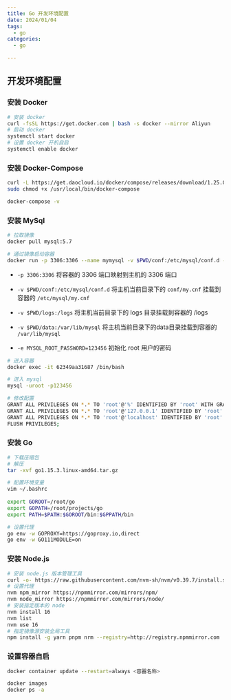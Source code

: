 ```yaml
---
title: Go 开发环境配置
date: 2024/01/04
tags:
  - go
categories:
  - go

---
```


## 开发环境配置
### 安装 Docker
```bash
# 安装 docker
curl -fsSL https://get.docker.com | bash -s docker --mirror Aliyun
# 启动 docker
systemctl start docker
# 设置 docker 开机自启
systemctl enable docker
```

### 安装 Docker-Compose
```bash
curl -L https://get.daocloud.io/docker/compose/releases/download/1.25.0/docker-compose-`uname -s`-`uname -m` > /usr/local/bin/docker-compose
sudo chmod +x /usr/local/bin/docker-compose

docker-compose -v
```

### 安装 MySql
```bash
# 拉取镜像
docker pull mysql:5.7
```

```bash
# 通过镜像启动容器
docker run -p 3306:3306 --name mymysql -v $PWD/conf:/etc/mysql/conf.d -v $PWD/logs:/logs -v $PWD/data:/var/lib/mysql -e MYSQL_ROOT_PASSWORD=123456 -d mysql:5.7
```

- `-p 3306:3306` 将容器的 3306 端口映射到主机的 3306 端口

-  `-v $PWD/conf:/etc/mysql/conf.d` 将主机当前目录下的 `conf/my.cnf` 挂载到容器的 `/etc/mysql/my.cnf`

- `-v $PWD/logs:/logs` 将主机当前目录下的 logs 目录挂载到容器的 /logs

- `-v $PWD/data:/var/lib/mysql`  将主机当前目录下的data目录挂载到容器的 `/var/lib/mysql `

- `-e MYSQL_ROOT_PASSWORD=123456` 初始化 root 用户的密码



```bash
# 进入容器
docker exec -it 62349aa31687 /bin/bash

# 进入 mysql
mysql -uroot -p123456

# 修改配置
GRANT ALL PRIVILEGES ON *.* TO 'root'@'%' IDENTIFIED BY 'root' WITH GRANT OPTION;
GRANT ALL PRIVILEGES ON *.* TO 'root'@'127.0.0.1' IDENTIFIED BY 'root' WITH GRANT OPTION;
GRANT ALL PRIVILEGES ON *.* TO 'root'@'localhost' IDENTIFIED BY 'root' WITH GRANT OPTION;
FLUSH PRIVILEGES;
```



### 安装 Go

```bash
# 下载压缩包
# 解压
tar -xvf go1.15.3.linux-amd64.tar.gz

# 配置环境变量
vim ~/.bashrc
  
export GOROOT=/root/go
export GOPATH=/root/projects/go
export PATH=$PATH:$GOROOT/bin:$GPPATH/bin

# 设置代理
go env -w GOPROXY=https://goproxy.io,direct
go env -w GO111MODULE=on

```



### 安装 Node.js

```bash
# 安装 node.js 版本管理工具
curl -o- https://raw.githubusercontent.com/nvm-sh/nvm/v0.39.7/install.sh | bash
# 设置代理
nvm npm_mirror https://npmmirror.com/mirrors/npm/
nvm node_mirror https://npmmirror.com/mirrors/node/
# 安装指定版本的 node
nvm install 16
nvm list
nvm use 16
# 指定镜像源安装全局工具
npm install -g yarn pnpm nrm --registry=http://registry.npmmirror.com
```




###  设置容器自启

```bash
docker container update --restart=always <容器名称>
```



```bash
docker images
docker ps -a
```















